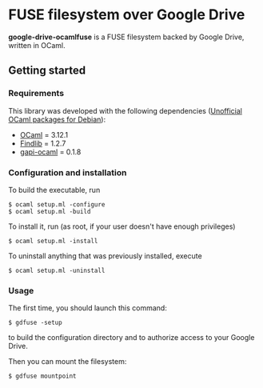 FUSE filesystem over Google Drive
=================================

**google-drive-ocamlfuse** is a FUSE filesystem backed by Google Drive,
written in OCaml.

Getting started
---------------

### Requirements

This library was developed with the following dependencies ([Unofficial OCaml
packages for Debian](http://ocaml.debian.net/debian/ocaml-3.12.1/)):

* [OCaml][] = 3.12.1
* [Findlib][] = 1.2.7
* [gapi-ocaml][] = 0.1.8

[OCaml]: http://caml.inria.fr/ocaml/release.en.html
[Findlib]: http://projects.camlcity.org/projects/findlib.html/
[gapi-ocaml]: http://forge.ocamlcore.org/projects/gapi-ocaml

### Configuration and installation

To build the executable, run

    $ ocaml setup.ml -configure
    $ ocaml setup.ml -build

To install it, run (as root, if your user doesn't have enough privileges)

    $ ocaml setup.ml -install

To uninstall anything that was previously installed, execute

    $ ocaml setup.ml -uninstall

### Usage

The first time, you should launch this command:

    $ gdfuse -setup

to build the configuration directory and to authorize access to your Google
Drive.

Then you can mount the filesystem:

    $ gdfuse mountpoint

